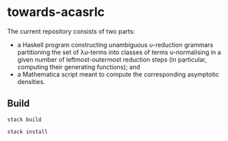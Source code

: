 # towards-acasrlc

The current repository consists of two parts:
- a Haskell program constructing unambiguous υ-reduction grammars partitioning
  the set of λυ-terms into classes of terms υ-normalising in a given number of
  leftmost-outermost reduction steps (in particular, computing their generating functions); and
- a Mathematica script meant to compute the corresponding asymptotic densities.

Build
-----
`stack build`

`stack install`
